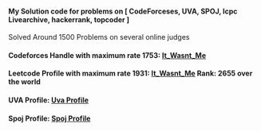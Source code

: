 #### My Solution code for problems on [ CodeForceses, UVA, SPOJ, Icpc Livearchive, hackerrank, topcoder ]
Solved Around 1500 Problems on several online judges
<h4>Codeforces Handle with maximum rate 1753:  <a href="https://codeforces.com/profile/It_Wasnt_Me">It_Wasnt_Me</a></h4>
<h4>Leetcode Profile with maximum rate 1931:  <a href="https://leetcode.com/it_wasnt_me">It_Wasnt_Me</a> Rank: 2655 over the world</h4>
<h4>UVA Profile:  <a href="https://uhunt.onlinejudge.org/id/977632">Uva Profile</a></h4>
<h4>Spoj Profile: <a href="https://www.spoj.com/users/oaik/">Spoj Profile</a></h4>
